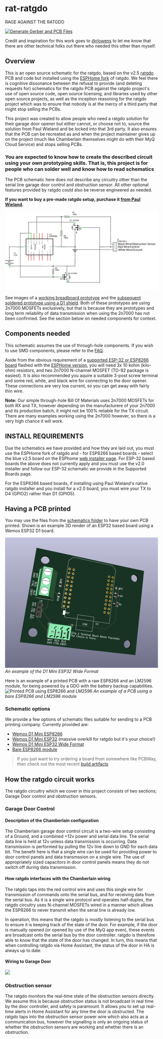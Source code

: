 # rat-ratgdo
RAGE
AGAINST
THE
RATGDO

[![Generate Gerber and PCB Files](https://github.com/Kaldek/rat-ratgdo/actions/workflows/pcb.yaml/badge.svg)](https://github.com/Kaldek/rat-ratgdo/actions/workflows/pcb.yaml)

Credit and inspiration for this work goes to [@rlowens](https://github.com/rlowens) to let me know that there are other technical folks out there who needed this other than myself.

## Overview
This is an open source schematic for the ratgdo, based on the v2.5 [ratgdo](https://github.com/PaulWieland/ratgdo) PCB and code but installed using the [ESPHome fork](ESPHome%20vs%20native%20ratgdo.md) of ratgdo.  We feel there is cognitive dissonance between the refusal to provide (and deleting requests for) schematics for the ratgdo PCB against the ratgdo project's use of open source code, open source licensing, and libraries used by other open source projects, as well as the inception reasoning for the ratgdo project which was to ensure that nobody is at the mercy of a third party that might stop selling the PCBs.

This project was created to allow people who need a ratgdo solution for their garage door opener but either cannot, or choose not to, source the solution from Paul Wieland and be locked into that 3rd party. It also ensures that the PCB can be recreated as and when the project maintainer gives up on the project (much like Chamberlain themselves might do with their MyQ Cloud Service) and stops selling PCBs.


### You are expected to know how to create the described circuit using your own prototyping skills.  That is, this project is for people who can solder well and know how to read schematics


The PCB schematic here does not describe any circuitry other than the serial line garage door control and obstruction sensor.  All other optional features provided by ratgdo could also be reverse engineered as needed.

**If you want to buy a pre-made ratgdo setup, purchase it [from Paul Wieland](https://github.com/PaulWieland/ratgdo).**

![PCB Link](schematics/ratgdo%20open%20source_schem_v9.png)

See images of a [working breadboard prototype](images/Breadboard_working.png) and the [subsequent soldered prototype using a D1 shield](images/Simple%20prototype%20using%20D1%20shield.jpg).  Both of these prototypes are using 2n7000 MOSFETs exclusively, but that is because they are prototypes and long term reliability of data transmission when using the 2n7000 has not been confirmed.  See the section below on needed components for context.

## Components needed
This schematic assumes the use of through-hole components.  If you wish to use SMD components, please refer to the [FAQ](FAQ.md#what-if-i-want-to-use-sot-23-smd-components).

Aside from the obvious requirement of a [supported ESP-32 or ESP8266 board](Supported%20Boards.md) flashed with the [ESPHome version](https://github.com/ratgdo/esphome-ratgdo), you will need 3x 10 kohm (kilo-ohm) resistors, and two 2n7000 N-channel MOSFET (TO-92 package is easiest).  It is also recommended you aquire a suitable 3-post screw terminal and some red, white, and black wire for connecting to the door opener.  These connections are very low current, so you can get away with fairly thin wire.

**Note:** Our simple through-hole Bill Of Materials uses 2n7000 MOSFETs for both RX and TX, however depending on the manufacturere of your 2n7000 and its production batch, it might not be 100% reliable for the TX circuit.  There are many examples working using the 2n7000 however, so there is a very high chance it will work.


## INSTALL REQUIREMENTS
Due the schematics we have provided and how they are laid out, you must use the ESPHome fork of ratgdo and - for ESP8266 based boards - select the blue v2.5 board on the ESPhome [web installer page](https://ratgdo.github.io/esphome-ratgdo/).  For ESP-32 based boards the above does not currently apply and you must use the v2.0 installer and follow our ESP-32 schematic we provide in the Supported Boards page.

For the ESP8266 based boards, if installing using Paul Wieland's native ratgdo installer and you install for a v2.0 board, you must wire your TX to D4 (GPIO2) rather than D1 (GPIO5).

## Having a PCB printed
You may use the files from the [schematics folder](kicad_files) to have your own PCB printed.  Shown is an example 3D render of an ESP32 based board using a Wemos ESP32 D1 board.

![3D render of printed PCB](images/3D%20render%20of%20schematic.png)
_An example of the D1 Mini ESP32 Wide Format_

Here is an example of a printed PCB with a raw ESP8266 and an LM2596 module, for being powered by a GDO with the battery backup capabilities.
![Printed PCB using ESP8266 and LM2596](https://github.com/Kaldek/rat-ratgdo/blob/main/images/Printed%20PCB%20with%20ESP8266%20and%20LM2596.jpg)
_An example of a PCB using a bare ESP8266 and LM2596 module_


### Schematic options
We provide a few options of schematic files suitable for sending to a PCB printing company.  Currently provided are:
- [Wemos D1 Mini ESP8266](kicad_files/D1%20Mini%20-%20ESP8266)
- [Wemos D1 Mini ESP32](kicad_files/D1%20Mini%20-%20ESP32) (massive overkill for ratgdo but it's your choice!)
- [Wemos D1 Mini ESP32 Wide Format](kicad_files/D1%20Mini%20Wide%20-%20ESP32)
- [Bare ESP8266 module](kicad_files/Bare%20ESP8266)

> If you just want to try ordering a board from somewhere like PCBWay, then check out the most recent [build artifacts](https://github.com/Kaldek/rat-ratgdo/actions/workflows/pcb.yaml)

## How the ratgdo circuit works
The ratgdo circuitry which we cover in this project consists of two sections; Garage Door control and obstruction sensors.

### Garage Door Control
#### Description of the Chamberlain configuration
The Chamberlain garage door control circuit is a two-wire setup consisting of a Ground, and a combined +12v power and serial data line.  The serial data line is held at 12v unless data transmission is occurring.  Data transmission is performed by pulling the 12v line down to GND for each data bit.  The benefit here is that a single wire can be used for providing power to door control panels and data transmssion on a single wire.  The use of appropriately sized capacitors in door control panels means they do not switch off during data transmission.

#### How ratgdo interfaces with the Chamberlain wiring
The ratgdo taps into the red control wire and uses this single wire for transmission of commands onto the serial bus, and for receiving data from the serial bus.  As it is a single wire protocol and operates half-duplex, the ratgdo circuitry uses N-channel MOSFETs wired in a manner which allows the ESP8266 to never transmit when the serial line is already low.

In operation, this means that the ratgdo is mostly listening to the serial bus to ensure it is keeping track of the state of the door.  For example, if the door is manually opened (or opened by use of the MyQ app even), these events are broadcast onto the serial bus by the door controller.  ratgdo is therefore able to know that the state of the door has changed.  In turn, this means that when controlling ratgdo via Home Assistant, the status of the door in HA is always up to date.

#### Wiring to Garage Door
<img src="/images/Breadboard-batterypower-Installed/GDOWiring.png" width="50%" />


### Obstruction sensor
The ratgdo monitors the real-time state of the obstruction sensors directly.  We assume this is because obstruction status is not broadcast in real time by the door controller, and safety is paramount.  It allows you to set up real-time alerts in Home Assistant for any time the door is obstructed.  The ratgdo taps into the obstruction sensor power wire which also acts as a communication bus, however the signalling is only an ongoing status of whether the obstruction sensors are working and whether there is an obstruction.

